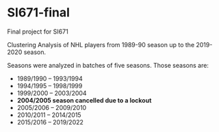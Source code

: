 # SI671-final
Final project for SI671

Clustering Analysis of NHL players from 1989-90 season up to the 2019-2020 season.

Seasons were analyzed in batches of five seasons. Those seasons are:

* 1989/1990 – 1993/1994
* 1994/1995 – 1998/1999
* 1999/2000 – 2003/2004
* **2004/2005 season cancelled due to a lockout**
* 2005/2006 – 2009/2010
* 2010/2011 – 2014/2015
* 2015/2016 – 2019/2022